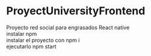# ProyectUniversityFrontend
Proyecto red social para engrasados React native 
<br>
instalar npm 
<br>
instalar el proyecto con npm i
<br>
ejecutarlo npm start
